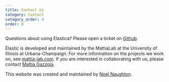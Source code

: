 ```yaml
---
title: Contact Us
category: Contact
category_order: 4
order: 0
---
```


Questions about using Elastica? Please open a ticket on [Github](LINK_TO_GITHUB). 

Elastic is developed and maintained by the MattiaLab at the University of Illinois at Urbana-Champaign. For more information on the projects we work on, see [mattia-lab.com](https://mattia-lab.com). If you are interested in collaborating with us, please contact [Mattia Gazzola](mailto:mgazzola@illinois.edu).

This website was created and maintained by [Noel Naughton](https://noelmnaughton.com). 

